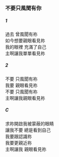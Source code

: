 ### 不要只風聞有你
##### 1
過去 曾風聞有祢  
如今想要親眼看見祢  
我的眼裡 充滿了自己  
主啊讓我單單看見祢  
##### 2
不要 只風聞有祢  
我要 親眼看見祢  
不要 只風聞有祢  
主啊讓我親眼看見祢  
##### C
求祢開啟我被蒙蔽的眼睛  
讓我不要 總是看到自己  
我要跟認識祢  
我要更親近祢  
主啊讓我 親眼看見祢  
